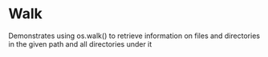 # Walk

Demonstrates using os.walk() to retrieve information on files and directories in the given
path and all directories under it